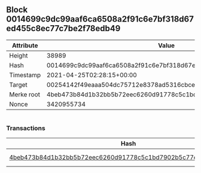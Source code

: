 ## Block 0014699c9dc99aaf6ca6508a2f91c6e7bf318d67ed455c8ec77c7be2f78edb49

Attribute | Value
--- | ---
Height | 38989
Hash | 0014699c9dc99aaf6ca6508a2f91c6e7bf318d67ed455c8ec77c7be2f78edb49
Timestamp | 2021-04-25T02:28:15+00:00
Target | 00254142f49eaaa504dc75712e8378ad5316cbcead634704b3734b6271167cc4
Merke root | 4beb473b84d1b32bb5b72eec6260d91778c5c1bd7902b5c77e22e385c27f7aaa
Nonce | 3420955734

```

```

### Transactions

Hash | Amount
--- | ---
[4beb473b84d1b32bb5b72eec6260d91778c5c1bd7902b5c77e22e385c27f7aaa](4beb473b84d1b32bb5b72eec6260d91778c5c1bd7902b5c77e22e385c27f7aaa.md) | 10.00000000 SKEPTI 

